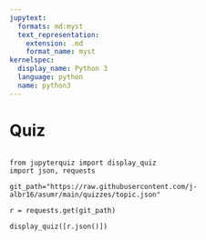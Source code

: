 ```yaml
---
jupytext:
  formats: md:myst
  text_representation:
    extension: .md
    format_name: myst
kernelspec:
  display_name: Python 3
  language: python
  name: python3
---
```


# Quiz


```{code-cell} ipython3

from jupyterquiz import display_quiz
import json, requests

git_path="https://raw.githubusercontent.com/j-albr16/asumr/main/quizzes/topic.json"

r = requests.get(git_path)

display_quiz([r.json()])
```


